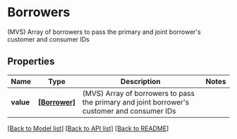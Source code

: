 # Borrowers

(MVS) Array of borrowers to pass the primary and joint borrower's customer and consumer IDs

## Properties
Name | Type | Description | Notes
------------ | ------------- | ------------- | -------------
**value** | [**[Borrower]**](Borrower.md) | (MVS) Array of borrowers to pass the primary and joint borrower&#39;s customer and consumer IDs | 

[[Back to Model list]](../README.md#documentation-for-models) [[Back to API list]](../README.md#documentation-for-api-endpoints) [[Back to README]](../README.md)


